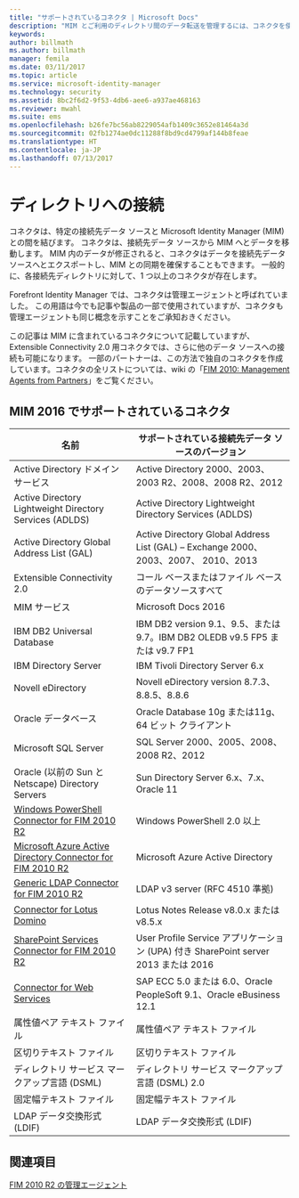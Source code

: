 ```yaml
---
title: "サポートされているコネクタ | Microsoft Docs"
description: "MIM とご利用のディレクトリ間のデータ転送を管理するには、コネクタを使用します。"
keywords: 
author: billmath
ms.author: billmath
manager: femila
ms.date: 03/11/2017
ms.topic: article
ms.service: microsoft-identity-manager
ms.technology: security
ms.assetid: 8bc2f6d2-9f53-4db6-aee6-a937ae468163
ms.reviewer: mwahl
ms.suite: ems
ms.openlocfilehash: b26fe7bc56ab8229054afb1409c3652e81464a3d
ms.sourcegitcommit: 02fb1274ae0dc11288f8bd9cd4799af144b8feae
ms.translationtype: HT
ms.contentlocale: ja-JP
ms.lasthandoff: 07/13/2017
---
```

# ディレクトリへの接続
<a id="connect-to-your-directories" class="xliff"></a>

コネクタは、特定の接続先データ ソースと Microsoft Identity Manager (MIM) との間を結びます。 コネクタは、接続先データ ソースから MIM へとデータを移動します。 MIM 内のデータが修正されると、コネクタはデータを接続先データ ソースへとエクスポートし、MIM との同期を確保することもできます。 一般的に、各接続先ディレクトリに対して、1 つ以上のコネクタが存在します。

Forefront Identity Manager では、コネクタは管理エージェントと呼ばれていました。 この用語は今でも記事や製品の一部で使用されていますが、コネクタも管理エージェントも同じ概念を示すことをご承知おきください。

この記事は MIM に含まれているコネクタについて記載していますが、Extensible Connectivity 2.0 用コネクタでは、さらに他のデータ ソースへの接続も可能になります。 一部のパートナーは、この方法で独自のコネクタを作成しています。コネクタの全リストについては、wiki の「[FIM 2010: Management Agents from Partners](http://social.technet.microsoft.com/wiki/contents/articles/1589.fim-2010-management-agents-from-partners.aspx)」をご覧ください。

## MIM 2016 でサポートされているコネクタ
<a id="supported-connectors-in-mim-2016" class="xliff"></a>

| 名前 | サポートされている接続先データ ソースのバージョン |
| ---- | ----------------------------------------------- |
| Active Directory ドメイン サービス | Active Directory 2000、2003、2003 R2、2008、2008 R2、2012 |
| Active Directory Lightweight Directory Services (ADLDS) | Active Directory Lightweight Directory Services (ADLDS) |
| Active Directory Global Address List (GAL) | Active Directory Global Address List (GAL) – Exchange 2000、2003、2007、 2010、2013 |
| Extensible Connectivity 2.0 | コール ベースまたはファイル ベースのデータソースすべて |
| MIM サービス | Microsoft Docs 2016 |
| IBM DB2 Universal Database | IBM DB2 version 9.1、9.5、または9.7。IBM DB2 OLEDB v9.5 FP5 または v9.7 FP1 |
| IBM Directory Server | IBM Tivoli Directory Server 6.x |
| Novell eDirectory | Novell eDirectory version 8.7.3、8.8.5、8.8.6 |
| Oracle データベース | Oracle Database 10g または11g、64 ビット クライアント |
| Microsoft SQL Server | SQL Server 2000、2005、2008、2008 R2、2012 |
| Oracle (以前の Sun と Netscape) Directory Servers | Sun Directory Server 6.x、7.x、Oracle 11 |
| [Windows PowerShell Connector for FIM 2010 R2](https://msdn.microsoft.com/en-us/library/dn640417.aspx) | Windows PowerShell 2.0 以上 |
| [Microsoft Azure Active Directory Connector for FIM 2010 R2](https://msdn.microsoft.com/en-us/library/dn511001.aspx) | Microsoft Azure Active Directory |
| [Generic LDAP Connector for FIM 2010 R2](https://msdn.microsoft.com/en-us/library/dn510997.aspx) | LDAP v3 server (RFC 4510 準拠) |
| [Connector for Lotus Domino](https://msdn.microsoft.com/en-us/library/hh859750.aspx) | Lotus Notes Release v8.0.x または v8.5.x |
| [SharePoint Services Connector for FIM 2010 R2](https://msdn.microsoft.com/en-us/library/dn511003.aspx) | User Profile Service アプリケーション (UPA) 付き SharePoint server 2013 または 2016 |
| [Connector for Web Services](https://www.microsoft.com/en-us/download/details.aspx?id=51495) | SAP ECC 5.0 または 6.0、Oracle PeopleSoft 9.1、Oracle eBusiness 12.1 |
| 属性値ペア テキスト ファイル | 属性値ペア テキスト ファイル |
| 区切りテキスト ファイル | 区切りテキスト ファイル |
| ディレクトリ サービス マークアップ言語 (DSML) | ディレクトリ サービス マークアップ言語 (DSML) 2.0 |
| 固定幅テキスト ファイル | 固定幅テキスト ファイル |
| LDAP データ交換形式 (LDIF) | LDAP データ交換形式 (LDIF) |

## 関連項目
<a id="related-topics" class="xliff"></a>

[FIM 2010 R2 の管理エージェント](https://technet.microsoft.com/library/jj133885.aspx)
